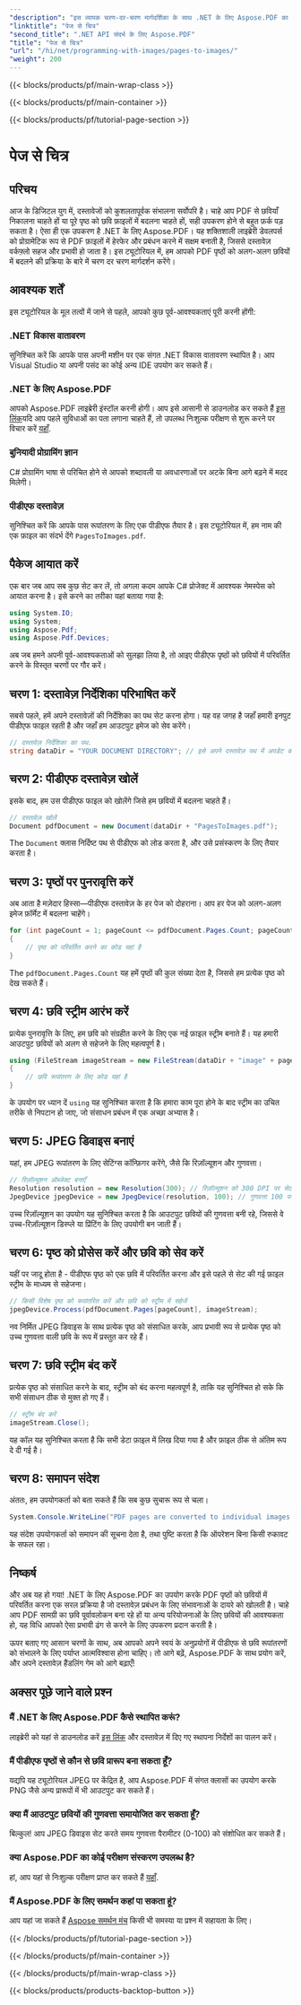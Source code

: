 ```yaml
---
"description": "इस व्यापक चरण-दर-चरण मार्गदर्शिका के साथ .NET के लिए Aspose.PDF का उपयोग करके PDF पृष्ठों को उच्च-गुणवत्ता वाली छवियों में त्वरित रूप से परिवर्तित करें।"
"linktitle": "पेज से चित्र"
"second_title": ".NET API संदर्भ के लिए Aspose.PDF"
"title": "पेज से चित्र"
"url": "/hi/net/programming-with-images/pages-to-images/"
"weight": 200
---
```


{{< blocks/products/pf/main-wrap-class >}}

{{< blocks/products/pf/main-container >}}

{{< blocks/products/pf/tutorial-page-section >}}

# पेज से चित्र

## परिचय

आज के डिजिटल युग में, दस्तावेजों को कुशलतापूर्वक संभालना सर्वोपरि है। चाहे आप PDF से छवियाँ निकालना चाहते हों या पूरे पृष्ठ को छवि फ़ाइलों में बदलना चाहते हों, सही उपकरण होने से बहुत फ़र्क पड़ सकता है। ऐसा ही एक उपकरण है .NET के लिए Aspose.PDF। यह शक्तिशाली लाइब्रेरी डेवलपर्स को प्रोग्रामेटिक रूप से PDF फ़ाइलों में हेरफेर और प्रबंधन करने में सक्षम बनाती है, जिससे दस्तावेज़ वर्कफ़्लो सहज और प्रभावी हो जाता है। इस ट्यूटोरियल में, हम आपको PDF पृष्ठों को अलग-अलग छवियों में बदलने की प्रक्रिया के बारे में चरण दर चरण मार्गदर्शन करेंगे।

## आवश्यक शर्तें

इस ट्यूटोरियल के मूल तत्वों में जाने से पहले, आपको कुछ पूर्व-आवश्यकताएं पूरी करनी होंगी:

### .NET विकास वातावरण

सुनिश्चित करें कि आपके पास अपनी मशीन पर एक संगत .NET विकास वातावरण स्थापित है। आप Visual Studio या अपनी पसंद का कोई अन्य IDE उपयोग कर सकते हैं।

### .NET के लिए Aspose.PDF

आपको Aspose.PDF लाइब्रेरी इंस्टॉल करनी होगी। आप इसे आसानी से डाउनलोड कर सकते हैं [इस लिंक](https://releases.aspose.com/pdf/net/)यदि आप पहले सुविधाओं का पता लगाना चाहते हैं, तो उपलब्ध निःशुल्क परीक्षण से शुरू करने पर विचार करें [यहाँ](https://releases.aspose.com/).

### बुनियादी प्रोग्रामिंग ज्ञान

C# प्रोग्रामिंग भाषा से परिचित होने से आपको शब्दावली या अवधारणाओं पर अटके बिना आगे बढ़ने में मदद मिलेगी।

### पीडीएफ दस्तावेज़

सुनिश्चित करें कि आपके पास रूपांतरण के लिए एक पीडीएफ तैयार है। इस ट्यूटोरियल में, हम नाम की एक फ़ाइल का संदर्भ देंगे `PagesToImages.pdf`.

## पैकेज आयात करें

एक बार जब आप सब कुछ सेट कर लें, तो अगला कदम आपके C# प्रोजेक्ट में आवश्यक नेमस्पेस को आयात करना है। इसे करने का तरीका यहां बताया गया है:

```csharp
using System.IO;
using System;
using Aspose.Pdf;
using Aspose.Pdf.Devices;
```

अब जब हमने अपनी पूर्व-आवश्यकताओं को सुलझा लिया है, तो आइए पीडीएफ पृष्ठों को छवियों में परिवर्तित करने के विस्तृत चरणों पर गौर करें।

## चरण 1: दस्तावेज़ निर्देशिका परिभाषित करें

सबसे पहले, हमें अपने दस्तावेज़ों की निर्देशिका का पथ सेट करना होगा। यह वह जगह है जहाँ हमारी इनपुट पीडीएफ फाइल रहती है और जहाँ हम आउटपुट इमेज को सेव करेंगे।

```csharp
// दस्तावेज़ निर्देशिका का पथ.
string dataDir = "YOUR DOCUMENT DIRECTORY"; // इसे अपने दस्तावेज़ पथ में अपडेट करें
```

## चरण 2: पीडीएफ दस्तावेज़ खोलें

इसके बाद, हम उस पीडीएफ फाइल को खोलेंगे जिसे हम छवियों में बदलना चाहते हैं।

```csharp
// दस्तावेज़ खोलें
Document pdfDocument = new Document(dataDir + "PagesToImages.pdf");
```

The `Document` क्लास निर्दिष्ट पथ से पीडीएफ को लोड करता है, और उसे प्रसंस्करण के लिए तैयार करता है।

## चरण 3: पृष्ठों पर पुनरावृत्ति करें

अब आता है मज़ेदार हिस्सा—पीडीएफ दस्तावेज़ के हर पेज को दोहराना। आप हर पेज को अलग-अलग इमेज फ़ॉर्मेट में बदलना चाहेंगे।

```csharp
for (int pageCount = 1; pageCount <= pdfDocument.Pages.Count; pageCount++)
{
    // पृष्ठ को परिवर्तित करने का कोड यहां है
}
```

The `pdfDocument.Pages.Count` यह हमें पृष्ठों की कुल संख्या देता है, जिससे हम प्रत्येक पृष्ठ को देख सकते हैं।

## चरण 4: छवि स्ट्रीम आरंभ करें

प्रत्येक पुनरावृत्ति के लिए, हम छवि को संग्रहीत करने के लिए एक नई फ़ाइल स्ट्रीम बनाते हैं। यह हमारी आउटपुट छवियों को अलग से सहेजने के लिए महत्वपूर्ण है।

```csharp
using (FileStream imageStream = new FileStream(dataDir + "image" + pageCount + "_out" + ".jpg", FileMode.Create))
{
    // छवि रूपांतरण के लिए कोड यहां है
}
```

के उपयोग पर ध्यान दें `using` यह सुनिश्चित करता है कि हमारा काम पूरा होने के बाद स्ट्रीम का उचित तरीके से निपटान हो जाए, जो संसाधन प्रबंधन में एक अच्छा अभ्यास है।

## चरण 5: JPEG डिवाइस बनाएं

यहां, हम JPEG रूपांतरण के लिए सेटिंग्स कॉन्फ़िगर करेंगे, जैसे कि रिज़ॉल्यूशन और गुणवत्ता।

```csharp
// रिज़ॉल्यूशन ऑब्जेक्ट बनाएँ
Resolution resolution = new Resolution(300); // रिज़ॉल्यूशन को 300 DPI पर सेट करना
JpegDevice jpegDevice = new JpegDevice(resolution, 100); // गुणवत्ता 100 पर सेट
```

उच्च रिज़ॉल्यूशन का उपयोग यह सुनिश्चित करता है कि आउटपुट छवियों की गुणवत्ता बनी रहे, जिससे वे उच्च-रिज़ॉल्यूशन डिस्प्ले या प्रिंटिंग के लिए उपयोगी बन जाती हैं।

## चरण 6: पृष्ठ को प्रोसेस करें और छवि को सेव करें

यहीं पर जादू होता है - पीडीएफ पृष्ठ को एक छवि में परिवर्तित करना और इसे पहले से सेट की गई फ़ाइल स्ट्रीम के माध्यम से सहेजना।

```csharp
// किसी विशेष पृष्ठ को रूपांतरित करें और छवि को स्ट्रीम में सहेजें
jpegDevice.Process(pdfDocument.Pages[pageCount], imageStream);
```

नव निर्मित JPEG डिवाइस के साथ प्रत्येक पृष्ठ को संसाधित करके, आप प्रभावी रूप से प्रत्येक पृष्ठ को उच्च गुणवत्ता वाली छवि के रूप में प्रस्तुत कर रहे हैं।

## चरण 7: छवि स्ट्रीम बंद करें

प्रत्येक पृष्ठ को संसाधित करने के बाद, स्ट्रीम को बंद करना महत्वपूर्ण है, ताकि यह सुनिश्चित हो सके कि सभी संसाधन ठीक से मुक्त हो गए हैं।

```csharp
// स्ट्रीम बंद करें
imageStream.Close();
```

यह कॉल यह सुनिश्चित करता है कि सभी डेटा फ़ाइल में लिख दिया गया है और फ़ाइल ठीक से अंतिम रूप दे दी गई है।

## चरण 8: समापन संदेश

अंततः, हम उपयोगकर्ता को बता सकते हैं कि सब कुछ सुचारू रूप से चला।

```csharp
System.Console.WriteLine("PDF pages are converted to individual images successfully!");
```

यह संदेश उपयोगकर्ता को समापन की सूचना देता है, तथा पुष्टि करता है कि ऑपरेशन बिना किसी रुकावट के सफल रहा।

## निष्कर्ष

और अब यह हो गया! .NET के लिए Aspose.PDF का उपयोग करके PDF पृष्ठों को छवियों में परिवर्तित करना एक सरल प्रक्रिया है जो दस्तावेज़ प्रबंधन के लिए संभावनाओं के दायरे को खोलती है। चाहे आप PDF सामग्री का छवि पूर्वावलोकन बना रहे हों या अन्य परियोजनाओं के लिए छवियों की आवश्यकता हो, यह विधि आपको ऐसा प्रभावी ढंग से करने के लिए उपकरण प्रदान करती है।

ऊपर बताए गए आसान चरणों के साथ, अब आपको अपने स्वयं के अनुप्रयोगों में पीडीएफ से छवि रूपांतरणों को संभालने के लिए पर्याप्त आत्मविश्वास होना चाहिए। तो आगे बढ़ें, Aspose.PDF के साथ प्रयोग करें, और अपने दस्तावेज़ हैंडलिंग गेम को आगे बढ़ाएँ!

## अक्सर पूछे जाने वाले प्रश्न

### मैं .NET के लिए Aspose.PDF कैसे स्थापित करूं?
लाइब्रेरी को यहां से डाउनलोड करें [इस लिंक](https://releases.aspose.com/pdf/net/) और दस्तावेज़ में दिए गए स्थापना निर्देशों का पालन करें।

### मैं पीडीएफ पृष्ठों से कौन से छवि प्रारूप बना सकता हूँ?
यद्यपि यह ट्यूटोरियल JPEG पर केंद्रित है, आप Aspose.PDF में संगत क्लासों का उपयोग करके PNG जैसे अन्य प्रारूपों में भी आउटपुट कर सकते हैं।

### क्या मैं आउटपुट छवियों की गुणवत्ता समायोजित कर सकता हूँ?
बिल्कुल! आप JPEG डिवाइस सेट करते समय गुणवत्ता पैरामीटर (0-100) को संशोधित कर सकते हैं।

### क्या Aspose.PDF का कोई परीक्षण संस्करण उपलब्ध है?
हां, आप यहां से निःशुल्क परीक्षण प्राप्त कर सकते हैं [यहाँ](https://releases.aspose.com/).

### मैं Aspose.PDF के लिए समर्थन कहां पा सकता हूं?
आप यहां जा सकते हैं [Aspose समर्थन मंच](https://forum.aspose.com/c/pdf/10) किसी भी समस्या या प्रश्न में सहायता के लिए।

{{< /blocks/products/pf/tutorial-page-section >}}

{{< /blocks/products/pf/main-container >}}

{{< /blocks/products/pf/main-wrap-class >}}

{{< blocks/products/products-backtop-button >}}